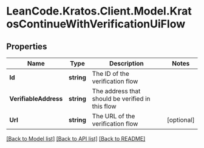 # LeanCode.Kratos.Client.Model.KratosContinueWithVerificationUiFlow

## Properties

Name | Type | Description | Notes
------------ | ------------- | ------------- | -------------
**Id** | **string** | The ID of the verification flow | 
**VerifiableAddress** | **string** | The address that should be verified in this flow | 
**Url** | **string** | The URL of the verification flow | [optional] 

[[Back to Model list]](../../README.md#documentation-for-models) [[Back to API list]](../../README.md#documentation-for-api-endpoints) [[Back to README]](../../README.md)

